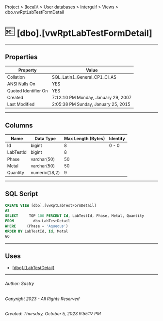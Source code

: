 #### 

[Project](../../../../index.md) > [(local)\\](../../../index.md) > [User databases](../../index.md) > [Intergulf](../index.md) > [Views](Views.md) > dbo.vwRptLabTestFormDetail

# ![Views](../../../../Images/View32.png) [dbo].[vwRptLabTestFormDetail]

---

## <a name="#properties"></a>Properties

| Property | Value |
|---|---|
| Collation | SQL_Latin1_General_CP1_CI_AS |
| ANSI Nulls On | YES |
| Quoted Identifier On | YES |
| Created | 7:12:10 PM Monday, January 29, 2007 |
| Last Modified | 2:05:38 PM Sunday, January 25, 2015 |


---

## <a name="#columns"></a>Columns

| Name | Data Type | Max Length (Bytes) | Identity |
|---|---|---|---|
| Id | bigint | 8 | 0 - 0 |
| LabTestId | bigint | 8 |  |
| Phase | varchar(50) | 50 |  |
| Metal | varchar(50) | 50 |  |
| Quantity | numeric(18,2) | 9 |  |


---

## <a name="#sqlscript"></a>SQL Script

```sql
CREATE VIEW [dbo].[vwRptLabTestFormDetail]
AS
SELECT     TOP 100 PERCENT Id, LabTestId, Phase, Metal, Quantity
FROM         dbo.LabTestDetail
WHERE     (Phase = 'Aqueous')
ORDER BY LabTestId, Id, Metal
GO

```


---

## <a name="#uses"></a>Uses

* [[dbo].[LabTestDetail]](../Tables/dbo_LabTestDetail.md)


---

###### Author:  Sastry

###### Copyright 2023 - All Rights Reserved

###### Created: Thursday, October 5, 2023 9:55:17 PM

